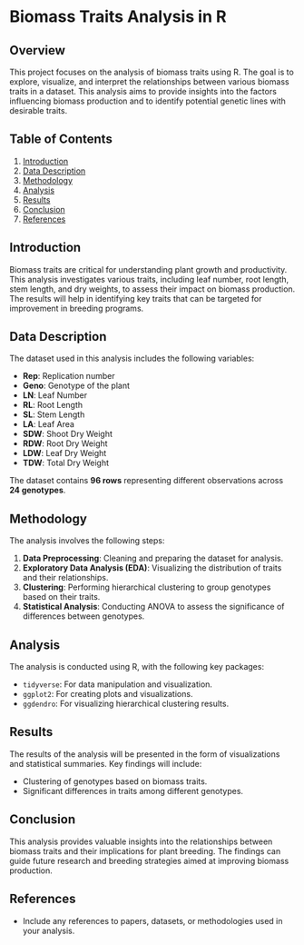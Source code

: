 # Biomass Traits Analysis in R

## Overview

This project focuses on the analysis of biomass traits using R. The goal is to explore, visualize, and interpret the relationships between various biomass traits in a dataset. This analysis aims to provide insights into the factors influencing biomass production and to identify potential genetic lines with desirable traits.

## Table of Contents

1. [Introduction](#introduction)
2. [Data Description](#data-description)
3. [Methodology](#methodology)
4. [Analysis](#analysis)
5. [Results](#results)
6. [Conclusion](#conclusion)
7. [References](#references)

## Introduction

Biomass traits are critical for understanding plant growth and productivity. This analysis investigates various traits, including leaf number, root length, stem length, and dry weights, to assess their impact on biomass production. The results will help in identifying key traits that can be targeted for improvement in breeding programs.

## Data Description

The dataset used in this analysis includes the following variables:

- **Rep**: Replication number
- **Geno**: Genotype of the plant
- **LN**: Leaf Number
- **RL**: Root Length
- **SL**: Stem Length
- **LA**: Leaf Area
- **SDW**: Shoot Dry Weight
- **RDW**: Root Dry Weight
- **LDW**: Leaf Dry Weight
- **TDW**: Total Dry Weight

The dataset contains **96 rows** representing different observations across **24 genotypes**.

## Methodology

The analysis involves the following steps:

1. **Data Preprocessing**: Cleaning and preparing the dataset for analysis.
2. **Exploratory Data Analysis (EDA)**: Visualizing the distribution of traits and their relationships.
3. **Clustering**: Performing hierarchical clustering to group genotypes based on their traits.
4. **Statistical Analysis**: Conducting ANOVA to assess the significance of differences between genotypes.

## Analysis

The analysis is conducted using R, with the following key packages:

- `tidyverse`: For data manipulation and visualization.
- `ggplot2`: For creating plots and visualizations.
- `ggdendro`: For visualizing hierarchical clustering results.

## Results

The results of the analysis will be presented in the form of visualizations and statistical summaries. Key findings will include:

- Clustering of genotypes based on biomass traits.
- Significant differences in traits among different genotypes.

## Conclusion

This analysis provides valuable insights into the relationships between biomass traits and their implications for plant breeding. The findings can guide future research and breeding strategies aimed at improving biomass production.

## References

- Include any references to papers, datasets, or methodologies used in your analysis.
